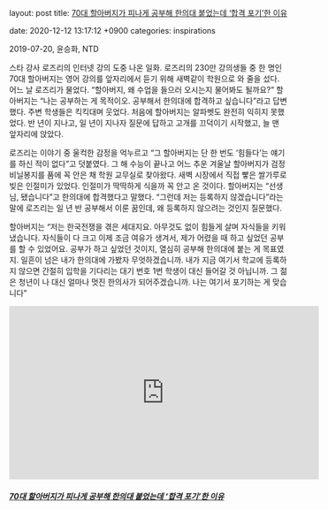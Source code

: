 layout: post
title:  [70대 할아버지가 피나게 공부해 한의대 붙었는데 ‘합격 포기’한 이유](https://www.ntdtv.kr/uplifting/%EB%9D%BC%EC%9D%B4%ED%94%84/70%EB%8C%80-%ED%95%A0%EC%95%84%EB%B2%84%EC%A7%80%EA%B0%80-%ED%94%BC%EB%82%98%EA%B2%8C-%EA%B3%B5%EB%B6%80%ED%95%B4-%ED%95%9C%EC%9D%98%EB%8C%80-%EB%B6%99%EC%97%88%EB%8A%94%EB%8D%B0-%ED%95%A9%EA%B2%A9.htm)

date:   2020-12-12 13:17:12 +0900
categories: inspirations

2019-07-20, 윤승화, NTD

스타 강사 로즈리의 인터넷 강의 도중 나온 일화. 로즈리의 230만 강의생들 중 한 명인 70대 할아버지는 영어 강의를 앞자리에서 듣기 위해 새벽같이 학원으로 와 줄을 섰다. 어느 날 로즈리가 물었다. “할아버지, 왜 수업을 들으러 오시는지 물어봐도 될까요?” 할아버지는 “나는 공부하는 게 목적이오. 공부해서 한의대에 합격하고 싶습니다”라고 답변했다. 주변 학생들은 킥킥대며 웃었다. 처음에 할아버지는 알파벳도 완전히 익히지 못했었다. 반 년이 지나고, 일 년이 지나자 질문에 답하고 고개를 끄덕이기 시작했고, 늘 맨 앞자리에 앉았다.

로즈리는 이야기 중 울컥한 감정을 억누르고  “그 할아버지는 단 한 번도 ‘힘들다’는 얘기를 하신 적이 없다”고 덧붙였다. 그 해 수능이 끝나고 어느 추운 겨울날 할아버지가 검정 비닐봉지를 품에 꼭 안은 채 학원 교무실로 찾아왔다. 새벽 시장에서 직접 빻은 쌀가루로 빚은 인절미가 있었다. 인절미가 딱딱하게 식을까 꼭 안고 온 것이다. 할아버지는 “선생님, 됐습니다”고 한의대에 합격했다고 말했다. “그런데 저는 등록하지 않겠습니다”라는 말에 로즈리는 일 년 반 공부해서 이룬 꿈인데, 왜 등록하지 않으려는 것인지 질문했다.

할아버지는 “저는 한국전쟁을 겪은 세대지요. 아무것도 없이 힘들게 살며 자식들을 키워냈습니다. 자식들이 다 크고 이제 조금 여유가 생겨서, 제가 어렸을 때 하고 싶었던 공부를 할 수 있었어요. 공부가 하고 싶었던 것이지, 열심히 공부해 한의대에 붙는 게 목표였지. 일흔이 넘은 내가 한의대에 가봤자 무엇하겠습니까. 내가 지금 여기서 학교에 등록하지 않으면 간절히 입학을 기다리는 대기 번호 1번 학생이 대신 들어갈 것 아닙니까. 그 젊은 청년이 나 대신 얼마나 멋진 한의사가 되어주겠습니까. 나는 여기서 포기하는 게 맞습니다”

<iframe src="https://www.facebook.com/plugins/video.php?height=314&href=https%3A%2F%2Fwww.facebook.com%2FThisisthestudy%2Fvideos%2F519339354918929%2F&show_text=false&width=560" width="560" height="314" style="border:none;overflow:hidden" scrolling="no" frameborder="0" allowfullscreen="true" allow="autoplay; clipboard-write; encrypted-media; picture-in-picture; web-share" allowFullScreen="true"></iframe>



##### [70대 할아버지가 피나게 공부해 한의대 붙었는데 ‘합격 포기’한 이유](https://www.ntdtv.kr/uplifting/%EB%9D%BC%EC%9D%B4%ED%94%84/70%EB%8C%80-%ED%95%A0%EC%95%84%EB%B2%84%EC%A7%80%EA%B0%80-%ED%94%BC%EB%82%98%EA%B2%8C-%EA%B3%B5%EB%B6%80%ED%95%B4-%ED%95%9C%EC%9D%98%EB%8C%80-%EB%B6%99%EC%97%88%EB%8A%94%EB%8D%B0-%ED%95%A9%EA%B2%A9.htm)

